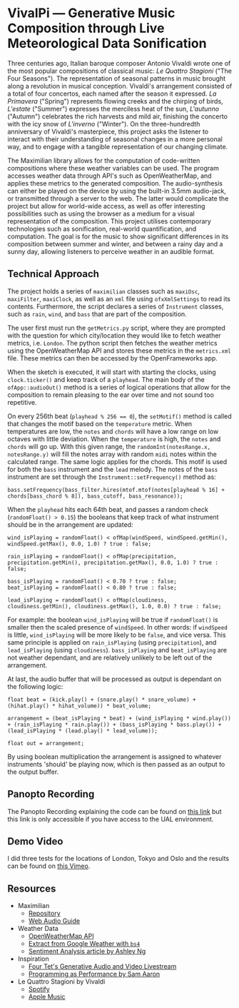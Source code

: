 # VivalPi — Generative Music Composition through Live Meteorological Data Sonification

Three centuries ago, Italian baroque composer Antonio Vivaldi wrote one of the most popular compositions of classical music: _Le Quattro Stagioni_ ("The Four Seasons"). The representation of seasonal patterns in music brought along a revolution in musical conception. Vivaldi's arrangement consisted of a total of four concertos, each named after the season it expressed. _La Primavera_ ("Spring") represents flowing creeks and the chirping of birds, _L'estate_ ("Summer") expresses the merciless heat of the sun, _L'autunno_ ("Autumn") celebrates the rich harvests and mild air, finishing the concerto with the icy snow of _L'inverno_ ("Winter"). On the three-hundredth anniversary of Vivaldi's masterpiece, this project asks the listener to interact with their understanding of seasonal changes in a more personal way, and to engage with a tangible representation of our changing climate.

The Maximilian library allows for the computation of code-written compositions where these weather variables can be used. The program accesses weather data through API's such as OpenWeatherMap, and applies these metrics to the generated composition. The audio-synthesis can either be played on the device by using the built-in 3.5mm audio-jack, or transmitted through a server to the web. The latter would complicate the project but allow for world-wide access, as well as offer interesting possibilities such as using the browser as a medium for a visual representation of the composition. This project utilises contemporary technologies such as sonification, real-world quantification, and computation. The goal is for the music to show significant differences in its composition between summer and winter, and between a rainy day and a sunny day, allowing listeners to perceive weather in an audible format.

## Technical Approach

The project holds a series of `maximilian` classes such as `maxiOsc`, `maxiFilter`, `maxiClock`, as well as an `xml` file using `ofxXmlSettings` to read its contents. Furthermore, the script declares a series of `Instrument` classes, such as `rain`, `wind`, and `bass` that are part of the composition.

The user first must run the `getMetrics.py` script, where they are prompted with the question for which city/location they would like to fetch weather metrics, i.e. `London`. The python script then fetches the weather metrics using the OpenWeatherMap API and stores these metrics in the `metrics.xml` file. These metrics can then be accessed by the OpenFrameworks app.

When the sketch is executed, it will start with starting the clocks, using `clock.ticker()` and keep track of a `playhead`. The main body of the `ofApp::audioOut()` method is a series of logical operations that allow for the composition to remain pleasing to the ear over time and not sound too repetitive.

On every 256th beat (`playhead % 256 == 0`), the `setMotif()` method is called that changes the motif based on the `temperature` metric. When temperatures are low, the `notes` and `chords` will have a low range on low octaves with little deviation. When the `temperature` is high, the `notes` and `chords` will go up. With this given range, the `randomInt(notesRange.x, notesRange.y)` will fill the notes array with random `midi` notes within the calculated range. The same logic applies for the chords. This motif is used for both the `bass` instrument and the `lead` melody. The notes of the `bass` instrument are set through the `Instrument::setFrequency()` method as:

```
bass.setFrequency(bass_filter.hires(mtof.mtof(notes[playhead % 16] + chords[bass_chord % 8]), bass_cutoff, bass_resonance));
```

When the `playhead` hits each 64th beat, and passes a random check (`randomFloat() > 0.15`) the booleans that keep track of what instrument should be in the arrangement are updated:

```
wind_isPlaying = randomFloat() < ofMap(windSpeed, windSpeed.getMin(), windSpeed.getMax(), 0.0, 1.0) ? true : false;

rain_isPlaying = randomFloat() < ofMap(precipitation, precipitation.getMin(), precipitation.getMax(), 0.0, 1.0) ? true : false;

bass_isPlaying = randomFloat() < 0.70 ? true : false;
beat_isPlaying = randomFloat() < 0.80 ? true : false;

lead_isPlaying = randomFloat() < ofMap(cloudiness, cloudiness.getMin(), cloudiness.getMax(), 1.0, 0.0) ? true : false;
```

For example: the boolean `wind_isPlaying` will be true if `randomFloat()` is smaller then the scaled presence of `windSpeed`. In other words: if `windSpeed` is little, `wind_isPlaying` will be more likely to be `false`, and vice versa. This same principle is applied on `rain_isPlaying` (using `precipitation`), and `lead_isPlaying` (using `cloudiness`). `bass_isPlaying` and `beat_isPlaying` are not weather dependant, and are relatively unlikely to be left out of the arrangement.

At last, the audio buffer that will be processed as output is dependant on the following logic:

```
float beat = (kick.play() + (snare.play() * snare_volume) + (hihat.play() * hihat_volume)) * beat_volume;

arrangement = (beat_isPlaying * beat) + (wind_isPlaying * wind.play()) + (rain_isPlaying * rain.play()) + (bass_isPlaying * bass.play()) + (lead_isPlaying * (lead.play() * lead_volume));

float out = arrangement;
```

By using boolean multiplication the arrangement is assigned to whatever instruments 'should' be playing now, which is then passed as an output to the output buffer.

## Panopto Recording

The Panopto Recording explaining the code can be found on [this link](https://ual.cloud.panopto.eu/Panopto/Pages/Viewer.aspx?id=a093115f-4771-4062-8ad8-ad0c010c9bb7) but this link is only accessible if you have access to the UAL environment.

## Demo Video

I did three tests for the locations of London, Tokyo and Oslo and the results can be found on [this Vimeo](https://vimeo.com/537779883).

## Resources

- Maximilian
  - [Repository](https://github.com/micknoise/Maximilian)
  - [Web Audio Guide](https://mimicproject.com/guides/maximJS)
- Weather Data
  - [OpenWeatherMap API](https://openweathermap.org/api)
  - [Extract from Google Weather with `bs4`](https://www.thepythoncode.com/article/extract-weather-data-python)
  - [Sentiment Analysis article by Ashley Ng](https://medium.com/@xyng17/scraping-twitter-and-sentiment-analysis-using-python-c5a44b9288ab)
- Inspiration
  - [Four Tet's Generative Audio and Video Livestream](https://youtu.be/Ty6m-tL5iQY)
  - [Programming as Performance by Sam Aaron](https://youtu.be/TK1mBqKvIyU)
- Le Quattro Stagioni by Vivaldi
  - [Spotify](https://open.spotify.com/album/0i56ngy4MMo44H5vDbBRTZ?si=UYLPflksT3-Z3BXsp5qRkA)
  - [Apple Music](https://music.apple.com/nl/album/vivaldi-the-four-seasons/883897569?l=en)
